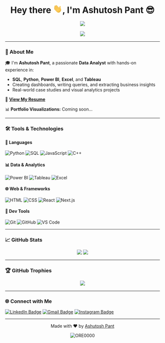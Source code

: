 <h1 align="center">Hey there <img src="https://raw.githubusercontent.com/ABSphreak/ABSphreak/master/gifs/Hi.gif" width="30px">, I'm Ashutosh Pant 😎</h1>

<p align="center">
  <a href="https://github.com/ORE0000/readme-typing-svg"><img src="https://readme-typing-svg.herokuapp.com?lines=Data+Analyst;Aspiring+BI+Developer;Python+%7C+SQL+%7C+Power+BI+%7C+Excel+%7C+Tableau&center=true&width=500&height=50"></a>
</p>

<div id="header" align="center">
  <img src="https://media.giphy.com/media/M9gbBd9nbDrOTu1Mqx/giphy.gif" width="100"/>
</div>

---

### 💼 About Me

🎓 I'm **Ashutosh Pant**, a passionate **Data Analyst** with hands-on experience in:
- **SQL**, **Python**, **Power BI**, **Excel**, and **Tableau**
- Creating dashboards, writing queries, and extracting business insights
- Real-world case studies and visual analytics projects

📄 **[View My Resume](https://drive.google.com/file/d/1c-9FrU_7_jQetJElbvPNRDY8z7ZZpgyl/view?usp=sharing)**

📊 **Portfolio Visualizations:** Coming soon...

---

### 🛠️ Tools & Technologies

#### 🧠 Languages
![Python](https://img.shields.io/badge/Python-3776AB?style=flat-square&logo=python&logoColor=white)
![SQL](https://img.shields.io/badge/SQL-336791?style=flat-square&logo=postgresql&logoColor=white)
![JavaScript](https://img.shields.io/badge/JavaScript-F7DF1E?style=flat-square&logo=javascript&logoColor=black)
![C++](https://img.shields.io/badge/C++-00599C?style=flat-square&logo=c%2B%2B&logoColor=white)

#### 📊 Data & Analytics
![Power BI](https://img.shields.io/badge/Power%20BI-F2C811?style=flat-square&logo=powerbi&logoColor=black)
![Tableau](https://img.shields.io/badge/Tableau-E97627?style=flat-square&logo=tableau&logoColor=white)
![Excel](https://img.shields.io/badge/Microsoft%20Excel-217346?style=flat-square&logo=microsoft-excel&logoColor=white)

#### 🌐 Web & Frameworks
![HTML](https://img.shields.io/badge/HTML-E34F26?style=flat-square&logo=html5&logoColor=white)
![CSS](https://img.shields.io/badge/CSS-1572B6?style=flat-square&logo=css3&logoColor=white)
![React](https://img.shields.io/badge/React-20232A?style=flat-square&logo=react&logoColor=61DAFB)
![Next.js](https://img.shields.io/badge/Next.js-000000?style=flat-square&logo=nextdotjs&logoColor=white)

#### 🧰 Dev Tools
![Git](https://img.shields.io/badge/Git-F05032?style=flat-square&logo=git&logoColor=white)
![GitHub](https://img.shields.io/badge/GitHub-181717?style=flat-square&logo=github&logoColor=white)
![VS Code](https://img.shields.io/badge/VS%20Code-007ACC?style=flat-square&logo=visual-studio-code&logoColor=white)

---

### 📈 GitHub Stats

<div align="center">
  <img src="https://github-readme-stats.vercel.app/api?username=ORE0000&show_icons=true&theme=radical&border_color=7F3FBF&bg_color=0D1117&title_color=F85D7F&icon_color=F8D866" width="49.5%" />
  <img src="https://github-readme-stats.vercel.app/api/top-langs/?username=ORE0000&layout=compact&langs_count=8&theme=radical&border_color=7F3FBF&bg_color=0D1117&title_color=F85D7F" width="49.5%" />
</div>

---

### 🏆 GitHub Trophies

<p align="center">
  <img src="https://github-profile-trophy.vercel.app/?username=ORE0000&theme=radical&margin-w=10&margin-h=10&row=1&column=7" />
</p>

---

### 🌐 Connect with Me

[![LinkedIn Badge](https://img.shields.io/badge/-Ashutosh_Pant-blue?style=flat&logo=Linkedin&logoColor=white)](https://www.linkedin.com/in/ashutosh-pant-91b137263/)
[![Gmail Badge](https://img.shields.io/badge/-ashutoshpant.855@gmail.com-c14438?style=flat&logo=Gmail&logoColor=white)](mailto:ashutoshpant.855@gmail.com)
[![Instagram Badge](https://img.shields.io/badge/-@oreeoo._______-e84393?style=flat&logo=instagram&logoColor=white)](https://www.instagram.com/oreeoo._______/)

---

<p align="center">Made with ❤️ by <a href="https://github.com/ORE0000">Ashutosh Pant</a></p>
<p align="center"><img src="https://komarev.com/ghpvc/?username=ORE0000&label=Profile%20views&color=0e75b6&style=flat" alt="ORE0000" /></p>
